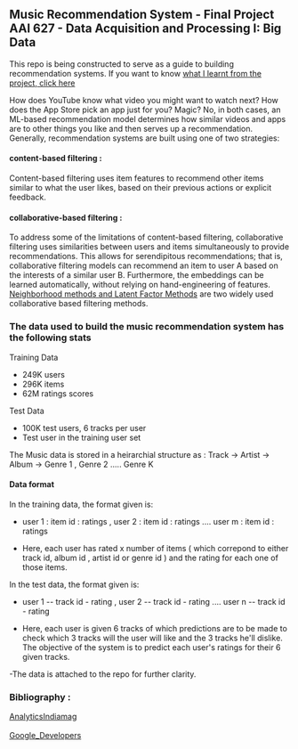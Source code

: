 ## Music Recommendation System - Final Project AAI 627 - Data Acquisition and Processing I: Big Data

This repo is being constructed to serve as a guide to building recommendation systems. If you want to know [what I learnt from the project, click here](https://github.com/MoronSlayer/Music-Recommendation-System/blob/main/628_final_proj_Prashant_Ritesh.pdf)

How does YouTube know what video you might want to watch next? How does the App Store pick an app just for you? Magic? No, in both cases, an ML-based recommendation model determines how similar videos and apps are to other things you like and then serves up a recommendation.
Generally, recommendation systems are built using one of two strategies:
#### content-based filtering :
 Content-based filtering uses item features to recommend other items similar to what the user likes, based on their previous actions or explicit feedback.
#### collaborative-based filtering : 
To address some of the limitations of content-based filtering, collaborative filtering uses similarities between users and items simultaneously to provide recommendations. This allows for serendipitous recommendations; that is, collaborative filtering models can recommend an item to user A based on the interests of a similar user B. Furthermore, the embeddings can be learned automatically, without relying on hand-engineering of features. 
[Neighborhood methods and Latent Factor Methods](https://www.asc.ohio-state.edu/statistics/dmsl//Koren_2009.pdf) are two widely used collaborative based filtering methods.

### The data used to build the music recommendation system has the following stats 

Training Data
 - 249K users 
 - 296K items 
 - 62M ratings scores
 
Test Data
 - 100K test users, 6 tracks per user
 - Test user in the training user set

The Music data is stored in a heirarchial structure as : 
Track -> Artist -> Album -> Genre 1 , Genre 2 ..... Genre K

#### Data format 
In the training data, the format given is:

- user 1 : item id : ratings , user 2 : item id : ratings .... user m : item id : ratings

- Here, each user has rated x number of items ( which correpond to either track id, album id , artist id or genre id ) and the rating for each one of those items. 

In the test data, the format given is: 

- user 1 -- track id - rating , user 2 -- track id - rating .... user n -- track id - rating

- Here, each user is given 6 tracks of which predictions are to be made to check which 3 tracks will the user will like and the 3 tracks he'll dislike. The objective of the system is to predict each user's ratings for their 6 given tracks. 

-The data is attached to the repo for further clarity.













### Bibliography :
[AnalyticsIndiamag](https://analyticsindiamag.com/collaborative-filtering-vs-content-based-filtering-for-recommender-systems/)<br />  \
[Google_Developers](https://developers.google.com/machine-learning/recommendation)
